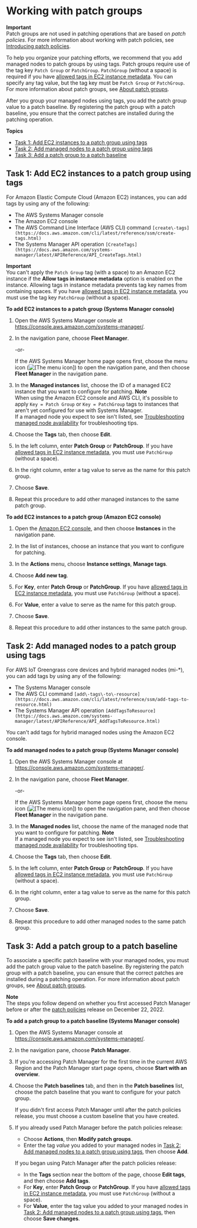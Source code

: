 # Working with patch groups<a name="sysman-patch-group-tagging"></a>

**Important**  
Patch groups are not used in patching operations that are based on *patch policies*\. For more information about working with patch policies, see [Introducing patch policies](patch-policies-about.md)\.

To help you organize your patching efforts, we recommend that you add managed nodes to patch groups by using tags\. Patch groups require use of the tag key `Patch Group` or `PatchGroup`\. `PatchGroup` \(without a space\) is required if you have [allowed tags in EC2 instance metadata](https://docs.aws.amazon.com/AWSEC2/latest/UserGuide/Using_Tags.html#allow-access-to-tags-in-IMDS)\. You can specify any tag value, but the tag key must be `Patch Group` or `PatchGroup`\. For more information about patch groups, see [About patch groups](sysman-patch-patchgroups.md)\.

After you group your managed nodes using tags, you add the patch group value to a patch baseline\. By registering the patch group with a patch baseline, you ensure that the correct patches are installed during the patching operation\. 

**Topics**
+ [Task 1: Add EC2 instances to a patch group using tags](#sysman-patch-group-tagging-ec2)
+ [Task 2: Add managed nodes to a patch group using tags](#sysman-patch-group-tagging-managed)
+ [Task 3: Add a patch group to a patch baseline](#sysman-patch-group-patchbaseline)

## Task 1: Add EC2 instances to a patch group using tags<a name="sysman-patch-group-tagging-ec2"></a>

For Amazon Elastic Compute Cloud \(Amazon EC2\) instances, you can add tags by using any of the following:
+ The AWS Systems Manager console
+ The Amazon EC2 console
+ The AWS Command Line Interface \(AWS CLI\) command `[create\-tags](https://docs.aws.amazon.com/cli/latest/reference/ssm/create-tags.html)`
+ The Systems Manager API operation `[CreateTags](https://docs.aws.amazon.com/systems-manager/latest/APIReference/API_CreateTags.html)`

**Important**  
You can't apply the `Patch Group` tag \(with a space\) to an Amazon EC2 instance if the **Allow tags in instance metadata** option is enabled on the instance\. Allowing tags in instance metadata prevents tag key names from containing spaces\. If you have [allowed tags in EC2 instance metadata](https://docs.aws.amazon.com/AWSEC2/latest/UserGuide/Using_Tags.html#allow-access-to-tags-in-IMDS), you must use the tag key `PatchGroup` \(without a space\)\.

**To add EC2 instances to a patch group \(Systems Manager console\)**

1. Open the AWS Systems Manager console at [https://console\.aws\.amazon\.com/systems\-manager/](https://console.aws.amazon.com/systems-manager/)\.

1. In the navigation pane, choose **Fleet Manager**\.

   \-or\-

   If the AWS Systems Manager home page opens first, choose the menu icon \(![\[The menu icon\]](http://docs.aws.amazon.com/systems-manager/latest/userguide/images/menu-icon-small.png)\) to open the navigation pane, and then choose **Fleet Manager** in the navigation pane\.

1. In the **Managed instances** list, choose the ID of a managed EC2 instance that you want to configure for patching\.
**Note**  
When using the Amazon EC2 console and AWS CLI, it's possible to apply `Key = Patch Group` or `Key = PatchGroup` tags to instances that aren't yet configured for use with Systems Manager\.  
If a managed node you expect to see isn't listed, see [Troubleshooting managed node availability](troubleshooting-managed-instances.md) for troubleshooting tips\.

1. Choose the **Tags** tab, then choose **Edit**\.

1. In the left column, enter **Patch Group** or **PatchGroup**\. If you have [allowed tags in EC2 instance metadata](https://docs.aws.amazon.com/AWSEC2/latest/UserGuide/Using_Tags.html#allow-access-to-tags-in-IMDS), you must use `PatchGroup` \(without a space\)\.

1. In the right column, enter a tag value to serve as the name for this patch group\.

1. Choose **Save**\.

1. Repeat this procedure to add other managed instances to the same patch group\.

**To add EC2 instances to a patch group \(Amazon EC2 console\)**

1. Open the [Amazon EC2 console](https://console.aws.amazon.com/ec2/), and then choose **Instances** in the navigation pane\. 

1. In the list of instances, choose an instance that you want to configure for patching\.

1. In the **Actions** menu, choose **Instance settings**, **Manage tags**\.

1. Choose **Add new tag**\.

1. For **Key**, enter **Patch Group** or **PatchGroup**\. If you have [allowed tags in EC2 instance metadata](https://docs.aws.amazon.com/AWSEC2/latest/UserGuide/Using_Tags.html#allow-access-to-tags-in-IMDS), you must use `PatchGroup` \(without a space\)\.

1. For **Value**, enter a value to serve as the name for this patch group\.

1. Choose **Save**\.

1. Repeat this procedure to add other instances to the same patch group\.

## Task 2: Add managed nodes to a patch group using tags<a name="sysman-patch-group-tagging-managed"></a>

For AWS IoT Greengrass core devices and hybrid managed nodes \(mi\-\*\), you can add tags by using any of the following:
+ The Systems Manager console
+ The AWS CLI command `[add\-tags\-to\-resource](https://docs.aws.amazon.com/cli/latest/reference/ssm/add-tags-to-resource.html)`
+ The Systems Manager API operation `[AddTagsToResource](https://docs.aws.amazon.com/systems-manager/latest/APIReference/API_AddTagsToResource.html)`

 You can't add tags for hybrid managed nodes using the Amazon EC2 console\.

**To add managed nodes to a patch group \(Systems Manager console\)**

1. Open the AWS Systems Manager console at [https://console\.aws\.amazon\.com/systems\-manager/](https://console.aws.amazon.com/systems-manager/)\.

1. In the navigation pane, choose **Fleet Manager**\.

   \-or\-

   If the AWS Systems Manager home page opens first, choose the menu icon \(![\[The menu icon\]](http://docs.aws.amazon.com/systems-manager/latest/userguide/images/menu-icon-small.png)\) to open the navigation pane, and then choose **Fleet Manager** in the navigation pane\.

1. In the **Managed nodes** list, choose the name of the managed node that you want to configure for patching\.
**Note**  
If a managed node you expect to see isn't listed, see [Troubleshooting managed node availability](troubleshooting-managed-instances.md) for troubleshooting tips\.

1. Choose the **Tags** tab, then choose **Edit**\.

1. In the left column, enter **Patch Group** or **PatchGroup**\. If you have [allowed tags in EC2 instance metadata](https://docs.aws.amazon.com/AWSEC2/latest/UserGuide/Using_Tags.html#allow-access-to-tags-in-IMDS), you must use `PatchGroup` \(without a space\)\.

1. In the right column, enter a tag value to serve as the name for this patch group\.

1. Choose **Save**\.

1. Repeat this procedure to add other managed nodes to the same patch group\.

## Task 3: Add a patch group to a patch baseline<a name="sysman-patch-group-patchbaseline"></a>

To associate a specific patch baseline with your managed nodes, you must add the patch group value to the patch baseline\. By registering the patch group with a patch baseline, you can ensure that the correct patches are installed during a patching operation\. For more information about patch groups, see [About patch groups](sysman-patch-patchgroups.md)\.

**Note**  
The steps you follow depend on whether you first accessed Patch Manager before or after the [patch policies](patch-policies-about.md) release on December 22, 2022\.

**To add a patch group to a patch baseline \(Systems Manager console\)**

1. Open the AWS Systems Manager console at [https://console\.aws\.amazon\.com/systems\-manager/](https://console.aws.amazon.com/systems-manager/)\.

1. In the navigation pane, choose **Patch Manager**\.

1. If you're accessing Patch Manager for the first time in the current AWS Region and the Patch Manager start page opens, choose **Start with an overview**\.

1. Choose the **Patch baselines** tab, and then in the **Patch baselines** list, choose the patch baseline that you want to configure for your patch group\.

   If you didn't first access Patch Manager until after the patch policies release, you must choose a custom baseline that you have created\.

1. If you already used Patch Manager before the patch policies release: 
   + Choose **Actions**, then **Modify patch groups**\.
   + Enter the tag *value* you added to your managed nodes in [Task 2: Add managed nodes to a patch group using tags](#sysman-patch-group-tagging-managed), then choose **Add**\.

   If you began using Patch Manager after the patch policies release:
   + In the **Tags** section near the bottom of the page, choose **Edit tags**, and then choose **Add tags**\.
   + For **Key**, enter **Patch Group** or **PatchGroup**\. If you have [allowed tags in EC2 instance metadata](https://docs.aws.amazon.com/AWSEC2/latest/UserGuide/Using_Tags.html#allow-access-to-tags-in-IMDS), you must use `PatchGroup` \(without a space\)\.
   + For **Value**, enter the tag value you added to your managed nodes in [Task 2: Add managed nodes to a patch group using tags](#sysman-patch-group-tagging-managed), then choose **Save changes**\.